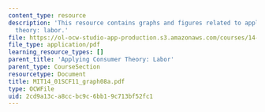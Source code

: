 ```yaml
---
content_type: resource
description: 'This resource contains graphs and figures related to applying consumer
  theory: labor.'
file: https://ol-ocw-studio-app-production.s3.amazonaws.com/courses/14-01sc-principles-of-microeconomics-fall-2011/2cd9a13ca8ccbc9c6bb19c713bf52fc1_MIT14_01SCF11_graph08a.pdf
file_type: application/pdf
learning_resource_types: []
parent_title: 'Applying Consumer Theory: Labor'
parent_type: CourseSection
resourcetype: Document
title: MIT14_01SCF11_graph08a.pdf
type: OCWFile
uid: 2cd9a13c-a8cc-bc9c-6bb1-9c713bf52fc1
---
```

